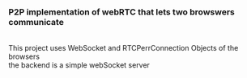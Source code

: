 ### P2P implementation of webRTC that lets two browswers communicate
<br/>
This project uses WebSocket and RTCPerrConnection Objects of the browsers
<br/>
the backend is a simple webSocket server
